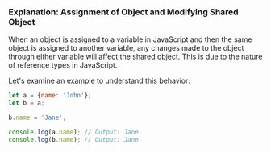 ### Explanation: Assignment of Object and Modifying Shared Object

When an object is assigned to a variable in JavaScript and then the same object is assigned to another variable, any changes made to the object through either variable will affect the shared object. This is due to the nature of reference types in JavaScript.

Let's examine an example to understand this behavior:

```javascript
let a = {name: 'John'};
let b = a;

b.name = 'Jane';

console.log(a.name); // Output: Jane
console.log(b.name); // Output: Jane
